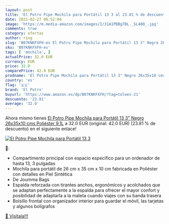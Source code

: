 ```yaml
---
layout: post
title: 'El Potro Pipe Mochila para Portátil 13 3 al 23.81 % de descuento'
date: 2021-02-27 06:52:04
image: 'https://m.media-amazon.com/images/I/31A1PBBg7BL._SL400_.jpg'
comments: true
category: ofertas
author: ring
slug: 'B07KNKFXFH-es El Potro Pipe Mochila para Portátil 13 3" Negro 26x35x10...'
sku: 'B07KNKFXFH-es'
tags: [ 'mochila', ]
actualPrice: 32.0 EUR
currency: EUR
price: 32.0
comparePrice: 42.0 EUR
prodname: 'El Potro Pipe Mochila para Portátil 13 3" Negro 26x35x10 cms Poliéster 9.1L'
country: 'es'
flag: '🇪🇸'
brand: 'El Potro'
buyurl: 'https://www.amazon.es/dp/B07KNKFXFH/?tag=tolees-21'
descuento: '23.81'
average: '32.0'
---
```


Ahora mismo tienes [El Potro Pipe Mochila para Portátil 13 3" Negro 26x35x10 cms Poliéster 9.1L](https://www.amazon.es/dp/B07KNKFXFH/?tag=tolees-21) a 32.0 EUR (original: 42.0 EUR) (23.81 %  de descuento) en el siguiente enlace!

[![El Potro Pipe Mochila para Portátil 13 3](https://m.media-amazon.com/images/I/31A1PBBg7BL._SL400_.jpg)](https://www.amazon.es/dp/B07KNKFXFH/?tag=tolees-21)

🔎:

- Compartimento principal con espacio específico para un ordenador de hasta 13, 3 pulgadas
- Mochila para portátil de 26 cm x 35 cm x 10 cm fabricada en Poliéster con detalles en Piel Sintética
- De Joumma Bags
- Espalda reforzada con tirantes anchos, ergonómicos y acolchados que se adaptan perfectamente a la espalda para ofrecer el mayor confort y posibilidad de adaptarla a la maleta cuando viajes con su banda trasera
- Bolsillo frontal con organizador interior para guardar el móvil, las tarjetas y algunos bolígrafos

[🛒 Visítala!!!](https://www.amazon.es/dp/B07KNKFXFH/?tag=tolees-21)
